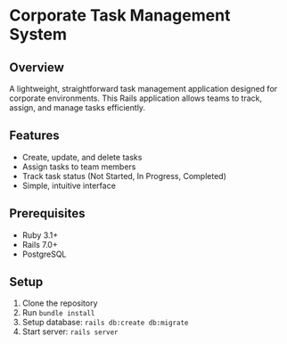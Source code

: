 # Corporate Task Management System

## Overview
A lightweight, straightforward task management application designed for corporate environments. This Rails application allows teams to track, assign, and manage tasks efficiently.

## Features
- Create, update, and delete tasks
- Assign tasks to team members
- Track task status (Not Started, In Progress, Completed)
- Simple, intuitive interface

## Prerequisites
- Ruby 3.1+
- Rails 7.0+
- PostgreSQL

## Setup
1. Clone the repository
2. Run `bundle install`
3. Setup database: `rails db:create db:migrate`
4. Start server: `rails server`


